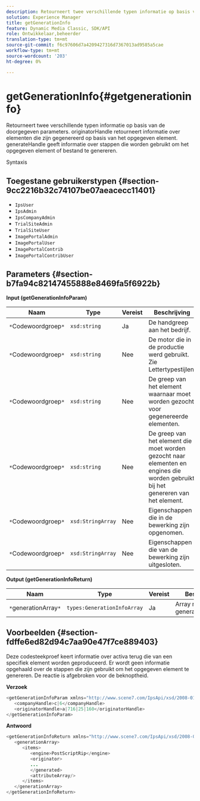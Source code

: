 ```yaml
---
description: Retourneert twee verschillende typen informatie op basis van de doorgegeven parameters. originatorHandle retourneert informatie over elementen die zijn gegenereerd op basis van het opgegeven element. generateHandle geeft informatie over stappen die worden gebruikt om het opgegeven element of bestand te genereren.
solution: Experience Manager
title: getGenerationInfo
feature: Dynamic Media Classic, SDK/API
role: Ontwikkelaar,beheerder
translation-type: tm+mt
source-git-commit: f6c97606d7a4209427316d7367013ad9585a5cae
workflow-type: tm+mt
source-wordcount: '203'
ht-degree: 0%

---
```



# getGenerationInfo{#getgenerationinfo}

Retourneert twee verschillende typen informatie op basis van de doorgegeven parameters. originatorHandle retourneert informatie over elementen die zijn gegenereerd op basis van het opgegeven element. generateHandle geeft informatie over stappen die worden gebruikt om het opgegeven element of bestand te genereren.

Syntaxis

## Toegestane gebruikerstypen {#section-9cc2216b32c74107be07aeacecc11401}

* `IpsUser`
* `IpsAdmin`
* `IpsCompanyAdmin`
* `TrialSiteAdmin`
* `TrialSiteUser`
* `ImagePortalAdmin`
* `ImagePortalUser`
* `ImagePortalContrib`
* `ImagePortalContribUser`

## Parameters {#section-b7fa94c82147455888e8469fa5f6922b}

**Input (getGenerationInfoParam)**

| Naam | Type | Vereist | Beschrijving |
|---|---|---|---|
| `*`Codewoordgroep`*` | `xsd:string` | Ja | De handgreep aan het bedrijf. |
| `*`Codewoordgroep`*` | `xsd:string` | Nee | De motor die in de productie werd gebruikt. Zie Lettertypestijlen. |
| `*`Codewoordgroep`*` | `xsd:string` | Nee | De greep van het element waarnaar moet worden gezocht voor gegenereerde elementen. |
| `*`Codewoordgroep`*` | `xsd:string` | Nee | De greep van het element die moet worden gezocht naar elementen en engines die worden gebruikt bij het genereren van het element. |
| `*`Codewoordgroep`*` | `xsd:StringArray` | Nee | Eigenschappen die in de bewerking zijn opgenomen. |
| `*`Codewoordgroep`*` | `xsd:StringArray` | Nee | Eigenschappen die van de bewerking zijn uitgesloten. |

**Output (getGenerationInfoReturn)**

| Naam | Type | Vereist | Beschrijving |
|---|---|---|---|
| `*`generationArray`*` | `types:GenerationInfoArray` | Ja | Array met generatiegegevens. |

## Voorbeelden {#section-fdffe6ed82d94c7aa90e47f7ce889403}

Deze codesteekproef keert informatie over activa terug die van een specifiek element worden geproduceerd. Er wordt geen informatie opgehaald over de stappen die zijn gebruikt om het opgegeven element te genereren. De reactie is afgebroken voor de beknoptheid.

**Verzoek**

```java
<getGenerationInfoParam xmlns="http://www.scene7.com/IpsApi/xsd/2008-01-15">
   <companyHandle>c|6</companyHandle>
   <originatorHandle>a|716|25|160</originatorHandle>
</getGenerationInfoParam>
```

**Antwoord**

```java
<getGenerationInfoReturn xmlns="http://www.scene7.com/IpsApi/xsd/2008-01-15">
   <generationArray>
      <items>
         <engine>PostScriptRip</engine>
         <originator>
         ...
         </generated>
         <attributeArray/>
      </items>
   </generationArray>
</getGenerationInfoReturn>
```

